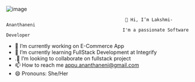 ![image](https://user-images.githubusercontent.com/110815978/200298653-4c3fdbff-b1bf-4a2e-ab9b-394c9f3f7b14.png)

                                                 👋 Hi, I’m Lakshmi-Ananthaneni
                                                I'm a passionate Software Developer
- 🔭 I’m currently working on E-Commerce App
- 🌱 I’m currently learning FullStack Development at Integrify
- .👯 I’m looking to collaborate on fullstack project
- 📫 How to reach me appu.ananthaneni@gmail.com
- 😄 Pronouns: She/Her

<!--
**Lakshmi-Ananthaneni/Lakshmi-Ananthaneni** is a ✨ _special_ ✨ repository because its `README.md` (this file) appears on your GitHub profile.

-->
